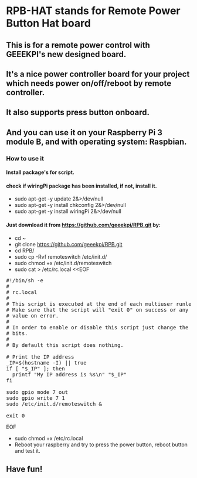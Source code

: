 # RPB-HAT stands for Remote Power Button Hat board
## This is for a remote power control with GEEEKPI's new designed board.
## It's a nice power controller board for your project which needs power on/off/reboot by remote controller.
## It also supports press button onboard.
## And you can use it on your Raspberry Pi 3 module B, and with operating system: Raspbian.
### How to use it ###
#### Install package's for script. 
#### check if wiringPi package has been installed, if not, install it.
* sudo apt-get -y update 2&>/dev/null
* sudo apt-get -y install chkconfig  2&>/dev/null
* sudo apt-get -y install wiringPi   2&>/dev/null
#### Just download it from https://github.com/geeekpi/RPB.git by:
* cd ~
* git clone https://github.com/geeekpi/RPB.git
* cd RPB/
* sudo cp -Rvf remoteswitch /etc/init.d/
* sudo chmod +x /etc/init.d/remoteswitch
* sudo cat > /etc/rc.local <<EOF
<pre>
#!/bin/sh -e
#
# rc.local
#
# This script is executed at the end of each multiuser runlevel.
# Make sure that the script will "exit 0" on success or any other
# value on error.
#
# In order to enable or disable this script just change the execution
# bits.
#
# By default this script does nothing.

# Print the IP address
_IP=$(hostname -I) || true
if [ "$_IP" ]; then
  printf "My IP address is %s\n" "$_IP"
fi

sudo gpio mode 7 out
sudo gpio write 7 1
sudo /etc/init.d/remoteswitch & 

exit 0
</pre>
EOF
* sudo chmod +x /etc/rc.local
* Reboot your raspberry and try to press the power button, reboot button and test it.
## Have fun!

